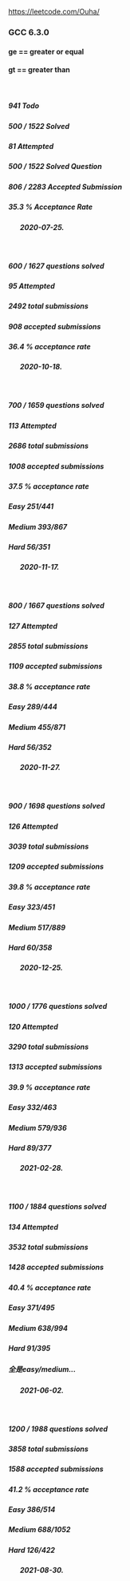
https://leetcode.com/Ouha/


### GCC 6.3.0

#### ge == greater or equal
#### gt == greater than

<br />

##### 941 Todo
##### 500 / 1522 Solved
##### 81 Attempted
##### 500 / 1522   Solved Question
##### 806 / 2283   Accepted Submission
##### 35.3 %   Acceptance Rate
##### &#160;&#160;&#160;&#160;&#160;&#160; 2020-07-25.

<br />

##### 600 / 1627 questions solved
##### 95 Attempted
##### 2492 total submissions
##### 908 accepted submissions
##### 36.4 % acceptance rate
##### &#160;&#160;&#160;&#160;&#160;&#160; 2020-10-18.

<br />

##### 700 / 1659 questions solved
##### 113 Attempted
##### 2686 total submissions
##### 1008 accepted submissions
##### 37.5 % acceptance rate
##### Easy 251/441
##### Medium 393/867
##### Hard 56/351
##### &#160;&#160;&#160;&#160;&#160;&#160; 2020-11-17.

<br />

##### 800 / 1667 questions solved
##### 127 Attempted
##### 2855 total submissions
##### 1109 accepted submissions
##### 38.8 % acceptance rate
##### Easy 289/444
##### Medium 455/871
##### Hard 56/352
##### &#160;&#160;&#160;&#160;&#160;&#160; 2020-11-27.

<br />

##### 900 / 1698 questions solved
##### 126 Attempted
##### 3039 total submissions
##### 1209 accepted submissions
##### 39.8 % acceptance rate
##### Easy 323/451
##### Medium 517/889
##### Hard 60/358
##### &#160;&#160;&#160;&#160;&#160;&#160; 2020-12-25.

<br />

##### 1000 / 1776 questions solved
##### 120 Attempted
##### 3290 total submissions
##### 1313 accepted submissions
##### 39.9 % acceptance rate
##### Easy 332/463
##### Medium 579/936
##### Hard 89/377
##### &#160;&#160;&#160;&#160;&#160;&#160; 2021-02-28.

<br />

##### 1100 / 1884 questions solved
##### 134 Attempted
##### 3532 total submissions
##### 1428 accepted submissions
##### 40.4 % acceptance rate
##### Easy 371/495
##### Medium 638/994
##### Hard 91/395
##### 全是easy/medium...
##### &#160;&#160;&#160;&#160;&#160;&#160; 2021-06-02.

<br />

##### 1200 / 1988 questions solved
##### 3858 total submissions
##### 1588 accepted submissions
##### 41.2 % acceptance rate
##### Easy 386/514
##### Medium 688/1052
##### Hard 126/422
##### &#160;&#160;&#160;&#160;&#160;&#160; 2021-08-30.



